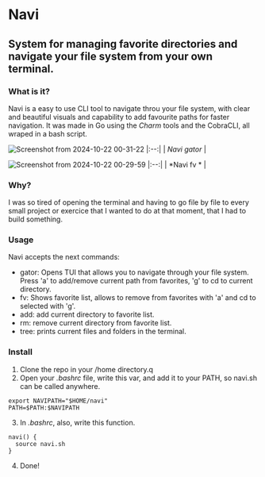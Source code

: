 # Navi 
## System for managing favorite directories and navigate your file system from your own terminal.

### What is it?
Navi is a easy to use CLI tool to navigate throu your file system, with clear and beautiful visuals and capability to add favourite paths for 
faster navigation. It was made in Go using the *Charm* tools and the CobraCLI, all wraped in a bash script.

![Screenshot from 2024-10-22 00-31-22](https://github.com/user-attachments/assets/4b5c4608-1b61-405b-a6c8-306de90b71ac) 
|:--:| 
| *Navi gator* |

![Screenshot from 2024-10-22 00-29-59](https://github.com/user-attachments/assets/546a5c9e-5ea4-4e46-ab69-0707b81fee05)
|:--:| 
| *Navi fv * |

### Why?
I was so tired of opening the terminal and having to go file by file to every small project or exercice that I wanted to do at that moment, that I had to build something.

### Usage
Navi accepts the next commands: 
- gator: Opens TUI that allows you to navigate through your file system. Press 'a' to add/remove current path from favorites, 'g' to cd to current directory.
- fv: Shows favorite list, allows to remove from favorites with 'a' and cd to selected with 'g'.
- add: add current directory to favorite list.
- rm: remove current directory from favorite list.
- tree: prints current files and folders in the terminal. 


### Install
1. Clone the repo in your /home directory.q
2. Open your *.bashrc* file, write  this var, and add it to your PATH, so navi.sh can be called anywhere.
```shell
export NAVIPATH="$HOME/navi"
PATH=$PATH:$NAVIPATH
```
3. In *.bashrc*, also, write this function.
```shell
navi() {
  source navi.sh
}
```
4. Done!

